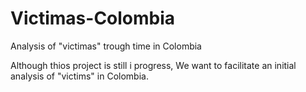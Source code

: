 # Victimas-Colombia
Analysis of "victimas" trough time in Colombia

Although thios project is still i progress, We want to facilitate an initial analysis of "victims" in Colombia.
